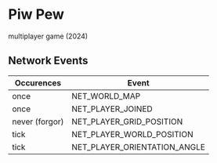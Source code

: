 # Piw Pew
multiplayer game (2024)
## Network Events
| Occurences | Event |
|--|--|
once | NET_WORLD_MAP
once | NET_PLAYER_JOINED
never (forgor) | NET_PLAYER_GRID_POSITION
tick | NET_PLAYER_WORLD_POSITION
tick | NET_PLAYER_ORIENTATION_ANGLE
